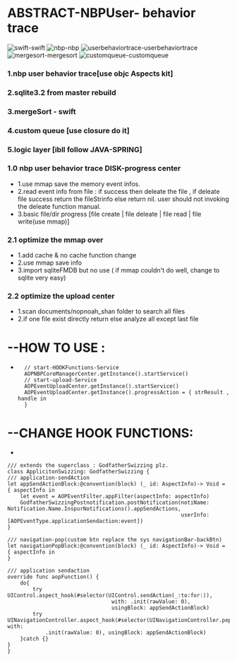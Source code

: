 # ABSTRACT-NBPUser- behavior trace


![swift](http://chuantu.biz/t6/273/1522900210x1822611227.jpg)-swift
![nbp](http://chuantu.biz/t6/273/1522900210x1822611227.jpg)-nbp
![userbehaviortrace](http://chuantu.biz/t6/273/1522900210x1822611227.jpg)-userbehaviortrace
![mergesort](http://chuantu.biz/t6/273/1522900210x1822611227.jpg)-mergesort
![customqueue](http://chuantu.biz/t6/273/1522900210x1822611227.jpg)-customqueue  





### 1.nbp user behavior trace[use objc Aspects kit]

### 2.sqlite3.2 from master rebuild ###

### 3.mergeSort - swift

### 4.custom queue [use closure do it]

### 5.logic layer [ibll follow JAVA-SPRING]


### 1.0 nbp user behavior trace  DISK-progress center
*   1.use mmap save the memory event infos.
*   2.read event info from file : if success then deleate the file ,
   if deleate file success return the fileStrinfo else return nil.
   user should not invoking the deleate function manual.
*   3.basic file/dir progress [file create | file deleate | file read | file write(use mmap)]


### 2.1 optimize the mmap over
* 1.add cache & no cache function change
* 2.use mmap save info
* 3.import sqliteFMDB but no use ( if mmap couldn't do well, change to sqlite very easy)

### 2.2 optimize the upload center 
* 1.scan documents/nopnoah_shan folder to search all files
* 2.if one file exist directly return else analyze all except last file 

# --HOW TO USE :
* 
        // start-HOOKFunctions-Service
        AOPNBPCoreManagerCenter.getInstance().startService()
        // start-upload-Service
        AOPEventUploadCenter.getInstance().startService()
        AOPEventUploadCenter.getInstance().progressAction = { strResult , handle in
        }
# --CHANGE HOOK FUNCTIONS:
*
   
    /// extends the superclass : GodfatherSwizzing plz.
    class ApplicitonSwizzing: GodfatherSwizzing {
    /// application-sendAction
    let appSendActionBlock:@convention(block) (_ id: AspectInfo)-> Void = { aspectInfo in
        let event = AOPEventFilter.appFilter(aspectInfo: aspectInfo)
        GodfatherSwizzingPostnotification.postNotification(notiName: Notification.Name.InspurNotifications().appSendActions,
                                                           userInfo: [AOPEventType.applicationSendaction:event])
    }
    
    /// navigation-pop(custom btn replace the sys navigationBar-backBtn)
    let navigationPopBlock:@convention(block) (_ id: AspectInfo)-> Void = { aspectInfo in
    }
    
    /// application sendaction
    override func aopFunction() {
        do{
            try UIControl.aspect_hook(#selector(UIControl.sendAction(_:to:for:)),
                                     with: .init(rawValue: 0),
                                     usingBlock: appSendActionBlock)
            try UINavigationController.aspect_hook(#selector(UINavigationController.popViewController(animated:)), with:
                .init(rawValue: 0), usingBlock: appSendActionBlock)
        }catch {}
    }
    }
